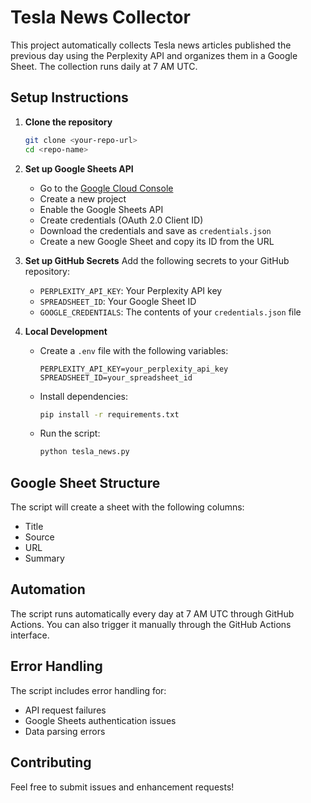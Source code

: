 # Tesla News Collector

This project automatically collects Tesla news articles published the previous day using the Perplexity API and organizes them in a Google Sheet. The collection runs daily at 7 AM UTC.

## Setup Instructions

1. **Clone the repository**
   ```bash
   git clone <your-repo-url>
   cd <repo-name>
   ```

2. **Set up Google Sheets API**
   - Go to the [Google Cloud Console](https://console.cloud.google.com/)
   - Create a new project
   - Enable the Google Sheets API
   - Create credentials (OAuth 2.0 Client ID)
   - Download the credentials and save as `credentials.json`
   - Create a new Google Sheet and copy its ID from the URL

3. **Set up GitHub Secrets**
   Add the following secrets to your GitHub repository:
   - `PERPLEXITY_API_KEY`: Your Perplexity API key
   - `SPREADSHEET_ID`: Your Google Sheet ID
   - `GOOGLE_CREDENTIALS`: The contents of your `credentials.json` file

4. **Local Development**
   - Create a `.env` file with the following variables:
     ```
     PERPLEXITY_API_KEY=your_perplexity_api_key
     SPREADSHEET_ID=your_spreadsheet_id
     ```
   - Install dependencies:
     ```bash
     pip install -r requirements.txt
     ```
   - Run the script:
     ```bash
     python tesla_news.py
     ```

## Google Sheet Structure
The script will create a sheet with the following columns:
- Title
- Source
- URL
- Summary

## Automation
The script runs automatically every day at 7 AM UTC through GitHub Actions. You can also trigger it manually through the GitHub Actions interface.

## Error Handling
The script includes error handling for:
- API request failures
- Google Sheets authentication issues
- Data parsing errors

## Contributing
Feel free to submit issues and enhancement requests! 